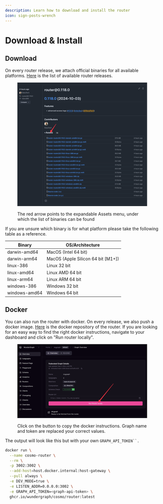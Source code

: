 ```yaml
---
description: Learn how to download and install the router
icon: sign-posts-wrench
---
```


# Download & Install

## Download

On every router release, we attach official binaries for all available platforms. [Here](https://github.com/wundergraph/cosmo/releases?q=router\&expanded=true) is the list of available router releases.

<figure><img src="../.gitbook/assets/CleanShot 2024-10-03 at 19.41.10@2x.png" alt="an image showing the expandable assets menu"><figcaption><p>The red arrow points to the expandable Assets menu, under which the list of binaries can be found</p></figcaption></figure>

If you are unsure which binary is for what platform please take the following table as a reference.

| Binary        | OS/Architecture                     |
| ------------- | ----------------------------------- |
| darwin-amd64  | MacOS (Intel 64 bit)                |
| darwin-arm64  | MacOS (Apple Silicon 64 bit \[M1+]) |
| linux-386     | Linux 32 bit                        |
| linux-amd64   | Linux AMD 64 bit                    |
| linux-arm64   | Linux ARM 64 bit                    |
| windows-386   | Windows 32 bit                      |
| windows-amd64 | Windows 64 bit                      |

## Docker

You can also run the router with docker. On every release, we also push a docker image. [Here](https://github.com/wundergraph/cosmo/pkgs/container/cosmo%2Frouter) is the docker repository of the router. If you are looking for an easy way to find the right docker instructions, navigate to your dashboard and click on "Run router locally".

<figure><img src="../.gitbook/assets/CleanShot 2024-10-03 at 19.39.08@2x.png" alt=""><figcaption><p>Click on the button to copy the docker instructions. Graph name and token are replaced your correct values.</p></figcaption></figure>

The output will look like this but with your own `GRAPH_API_TOKEN``.`

```bash
docker run \
  --name cosmo-router \
  --rm \
  -p 3002:3002 \
  --add-host=host.docker.internal:host-gateway \
  --pull always \
  -e DEV_MODE=true \
  -e LISTEN_ADDR=0.0.0.0:3002 \
  -e GRAPH_API_TOKEN=<graph-api-token> \
  ghcr.io/wundergraph/cosmo/router:latest
```
